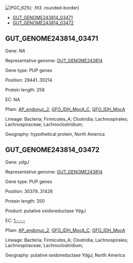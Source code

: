 ![PGC_625](../static/images/Clusters_figure/PGC_625.jpg){: .fit3 .rounded-border}

<ul id="myTab" class="nav nav-tabs">
  <li class="active">
        <a href="#tab1" data-toggle="tab">GUT_GENOME243814_03471</a>
  </li>
<li><a href="#tab2" data-toggle="tab">GUT_GENOME243814_03472</a></li>
</ul>

<div id="myTabContent" class="tab-content">
  <div class="tab-pane fade in active" id="tab1">

<h2 id="GUT_GENOME243814_03471">GUT_GENOME243814_03471</h2>
<p>Gene: <em>NA</em>
<p>Representative genome: <a href="https://www.ebi.ac.uk/metagenomics/genomes/MGYG-HGUT-03769">GUT_GENOME243814</a></p>
<p>Gene type: PUP genes</p>
<p>Position: 29441..30214</p>
<p>Protein length: 258</p>
<p>EC: NA</p>
<p>Pfam: <a href="http://pfam.xfam.org/family/AP_endonuc_2">AP_endonuc_2</a>, <a href="http://pfam.xfam.org/family/GFO_IDH_MocA_C">GFO_IDH_MocA_C</a>, <a href="http://pfam.xfam.org/family/GFO_IDH_MocA">GFO_IDH_MocA</a></p>
<p>Lineage: Bacteria; Firmicutes_A; Clostridia; Lachnospirales; Lachnospiraceae; Lachnoclostridium; </p>
<p>Geography: hypothetical protein, North America</p>
  </div>

  <div class="tab-pane fade" id="tab2">

<h2 id="GUT_GENOME243814_03472">GUT_GENOME243814_03472</h2>
<p>Gene: <em>ydgJ</em></p>
<p>Representative genome: <a href="https://www.ebi.ac.uk/metagenomics/genomes/MGYG-HGUT-03769">GUT_GENOME243814</a></p>
<p>Gene type: PUP genes</p>
<p>Position: 30379..31428</p>
<p>Protein length: 350</p>
<p>Product: putative oxidoreductase YdgJ</p>
<p>EC: <a href="https://www.brenda-enzymes.org/enzyme.php?ecno=1.-.-.-">1.-.-.-</a></p>
<p>Pfam: <a href="http://pfam.xfam.org/family/AP_endonuc_2">AP_endonuc_2</a>, <a href="http://pfam.xfam.org/family/GFO_IDH_MocA_C">GFO_IDH_MocA_C</a>, <a href="http://pfam.xfam.org/family/GFO_IDH_MocA">GFO_IDH_MocA</a></p>
<p>Lineage: Bacteria; Firmicutes_A; Clostridia; Lachnospirales; Lachnospiraceae; Lachnoclostridium; </p>
<p>Geography: putative oxidoreductase YdgJ, North America</p>

  </div>
</div>
